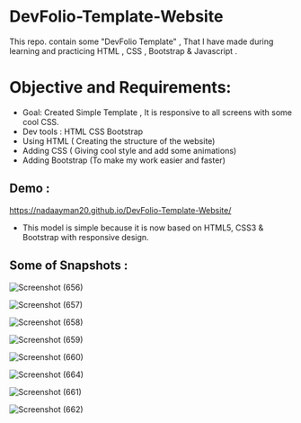 # DevFolio-Template-Website

This repo. contain some "DevFolio Template" , That I have made during learning and practicing HTML , CSS , Bootstrap & Javascript .


# Objective and Requirements:

* Goal: Created Simple Template , It is responsive to all screens with some cool CSS.
* Dev tools : HTML CSS Bootstrap
* Using HTML ( Creating the structure of the website)
* Adding CSS ( Giving cool style and add some animations)
* Adding Bootstrap (To make my work easier and faster)

## Demo :

https://nadaayman20.github.io/DevFolio-Template-Website/

* This model is simple because it is now based on HTML5, CSS3 & Bootstrap  with responsive design.

## Some of Snapshots :

![Screenshot (656)](https://user-images.githubusercontent.com/76060283/212912609-66244b7c-096f-4a7e-8bf1-c5935d80841b.png)

![Screenshot (657)](https://user-images.githubusercontent.com/76060283/212912731-937209ac-386a-4b2f-8de0-d90ef973dd66.png)

![Screenshot (658)](https://user-images.githubusercontent.com/76060283/212912789-4c4a27c5-808e-480a-870c-692781c45f57.png)

![Screenshot (659)](https://user-images.githubusercontent.com/76060283/212912848-10384ee2-f700-4691-a05c-6804938550eb.png)

![Screenshot (660)](https://user-images.githubusercontent.com/76060283/212912934-7e7a9344-29dc-4629-adb6-68438904b449.png)

![Screenshot (664)](https://user-images.githubusercontent.com/76060283/212913014-4195a88a-eabf-48c9-9d23-27f2a4a7698d.png)

![Screenshot (661)](https://user-images.githubusercontent.com/76060283/212913081-ce21104c-3d0d-4850-9b5c-432f5d196384.png)

![Screenshot (662)](https://user-images.githubusercontent.com/76060283/212913201-0e4e4b43-2bcf-48e7-8820-b727fd25228a.png)
